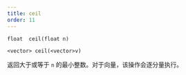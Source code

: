 ```yaml
---
title: ceil
order: 11
---
```

`float  ceil(float n)`

`<vector> ceil(<vector>v)`

返回大于或等于 `n` 的最小整数。对于向量，该操作会逐分量执行。
